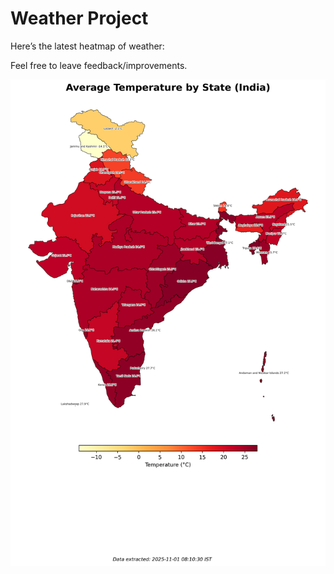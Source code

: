 # Weather Project

Here’s the latest heatmap of weather:

Feel free to leave feedback/improvements.

![India Heatmap](docs/assets/india_heatmap.png?v=057320)
